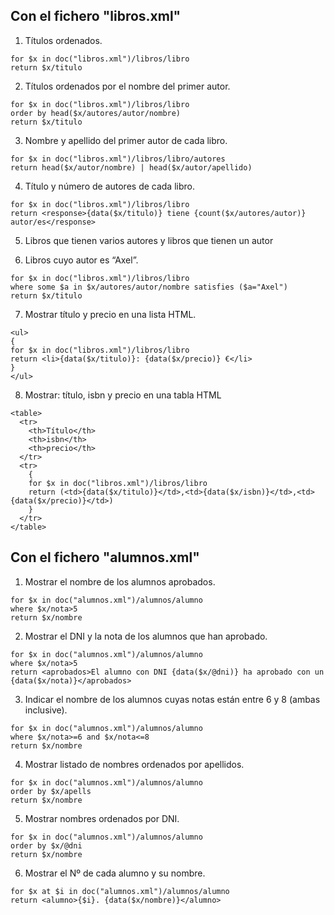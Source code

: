 ## Con el fichero "libros.xml"

1. Títulos ordenados.

```
for $x in doc("libros.xml")/libros/libro
return $x/titulo 
```

2. Títulos ordenados por el nombre del primer autor.

```
for $x in doc("libros.xml")/libros/libro
order by head($x/autores/autor/nombre)
return $x/titulo
```

3. Nombre y apellido del primer autor de cada libro.

```
for $x in doc("libros.xml")/libros/libro/autores
return head($x/autor/nombre) | head($x/autor/apellido)
```

4. Título y número de autores de cada libro.

```
for $x in doc("libros.xml")/libros/libro
return <response>{data($x/titulo)} tiene {count($x/autores/autor)} autor/es</response>
```

5. Libros que tienen varios autores y libros que tienen un autor



6. Libros cuyo autor es “Axel”.

```
for $x in doc("libros.xml")/libros/libro
where some $a in $x/autores/autor/nombre satisfies ($a="Axel")
return $x/titulo
```

7. Mostrar título y precio en una lista HTML.

```
<ul>
{
for $x in doc("libros.xml")/libros/libro
return <li>{data($x/titulo)}: {data($x/precio)} €</li>
}
</ul>
```

8. Mostrar: título, isbn y precio en una tabla HTML

```
<table>
  <tr>
    <th>Título</th>
    <th>isbn</th>
    <th>precio</th>
  </tr>
  <tr>
    {
    for $x in doc("libros.xml")/libros/libro
    return (<td>{data($x/titulo)}</td>,<td>{data($x/isbn)}</td>,<td>{data($x/precio)}</td>)
    }
  </tr>
</table>
```


## Con el fichero "alumnos.xml"

1. Mostrar el nombre de los alumnos aprobados.

```
for $x in doc("alumnos.xml")/alumnos/alumno
where $x/nota>5
return $x/nombre
```

2. Mostrar el DNI y la nota de los alumnos que han aprobado.

```
for $x in doc("alumnos.xml")/alumnos/alumno
where $x/nota>5
return <aprobados>El alumno con DNI {data($x/@dni)} ha aprobado con un {data($x/nota)}</aprobados>
```

3. Indicar el nombre de los alumnos cuyas notas están entre 6 y 8 (ambas inclusive).

```
for $x in doc("alumnos.xml")/alumnos/alumno
where $x/nota>=6 and $x/nota<=8
return $x/nombre
```

4. Mostrar listado de nombres ordenados por apellidos.

```
for $x in doc("alumnos.xml")/alumnos/alumno
order by $x/apells
return $x/nombre
```

5. Mostrar nombres ordenados por DNI.

```
for $x in doc("alumnos.xml")/alumnos/alumno
order by $x/@dni
return $x/nombre
```

6. Mostrar el Nº de cada alumno y su nombre.

```
for $x at $i in doc("alumnos.xml")/alumnos/alumno
return <alumno>{$i}. {data($x/nombre)}</alumno>
```
